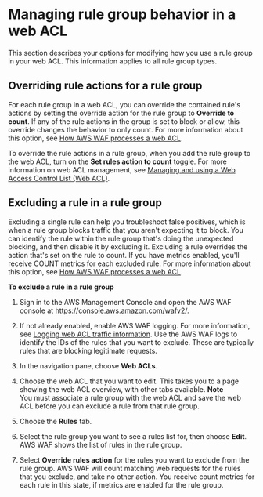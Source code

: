 # Managing rule group behavior in a web ACL<a name="waf-using-rule-groups"></a>

This section describes your options for modifying how you use a rule group in your web ACL\. This information applies to all rule group types\. 

## Overriding rule actions for a rule group<a name="rule-group-override"></a>

For each rule group in a web ACL, you can override the contained rule's actions by setting the override action for the rule group to **Override to count**\. If any of the rule actions in the group is set to block or allow, this override changes the behavior to only count\. For more information about this option, see [How AWS WAF processes a web ACL](web-acl-processing.md)\. 

To override the rule actions in a rule group, when you add the rule group to the web ACL, turn on the **Set rules action to count** toggle\. For more information on web ACL management, see [Managing and using a Web Access Control List \(Web ACL\)](web-acl.md)\. 

## Excluding a rule in a rule group<a name="rule-group-rule-exclusion"></a>

Excluding a single rule can help you troubleshoot false positives, which is when a rule group blocks traffic that you aren't expecting it to block\. You can identify the rule within the rule group that's doing the unexpected blocking, and then disable it by excluding it\. Excluding a rule overrides the action that's set on the rule to count\. If you have metrics enabled, you'll receive COUNT metrics for each excluded rule\. For more information about this option, see [How AWS WAF processes a web ACL](web-acl-processing.md)\. <a name="waf-managed-rule-group-exclude-rule-procedure"></a>

**To exclude a rule in a rule group**

1. Sign in to the AWS Management Console and open the AWS WAF console at [https://console\.aws\.amazon\.com/wafv2/](https://console.aws.amazon.com/wafv2/)\. 

1. If not already enabled, enable AWS WAF logging\. For more information, see [Logging web ACL traffic information](logging.md)\. Use the AWS WAF logs to identify the IDs of the rules that you want to exclude\. These are typically rules that are blocking legitimate requests\.

1. In the navigation pane, choose **Web ACLs**\.

1. Choose the web ACL that you want to edit\. This takes you to a page showing the web ACL overview, with other tabs available\. 
**Note**  
You must associate a rule group with the web ACL and save the web ACL before you can exclude a rule from that rule group\.

1. Choose the **Rules** tab\.

1. Select the rule group you want to see a rules list for, then choose **Edit**\. AWS WAF shows the list of rules in the rule group\. 

1. Select **Override rules action** for the rules you want to exclude from the rule group\. AWS WAF will count matching web requests for the rules that you exclude, and take no other action\. You receive count metrics for each rule in this state, if metrics are enabled for the rule group\. 
